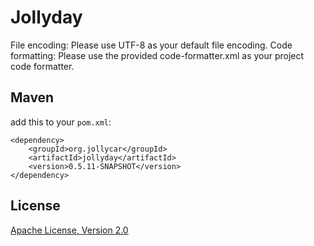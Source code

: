 Jollyday
========

File encoding: Please use UTF-8 as your default file encoding.
Code formatting: Please use the provided code-formatter.xml as your project code formatter.

## Maven
add this to your `pom.xml`:
```
<dependency>
    <groupId>org.jollycar</groupId>
    <artifactId>jollyday</artifactId>
    <version>0.5.11-SNAPSHOT</version>
</dependency>
```

## License

[Apache License, Version 2.0](LICENSE.md)

